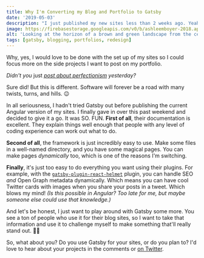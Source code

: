 ```yaml
---
title: Why I'm Converting my Blog and Portfolio to Gatsby
date: '2019-05-03'
description: "I just published my new sites less than 2 weeks ago. Yeah, we devs and designers tend to redo our sites a lot, but isn't this a bit excessive?"
image: https://firebasestorage.googleapis.com/v0/b/ashleemboyer-2018.appspot.com/o/images%2Froads.jpg?alt=media&token=4750e655-f53f-4a1c-8462-5988d542108e
alt: 'Looking at the horizon of a brown and green landscape from the center of a newly paved road under an overcast sky.'
tags: [gatsby, blogging, portfolios, redesign]
---
```


Why, yes, I would love to be done with the set up of my sites so I could focus more on the side projects I want to post on my portfolio.

_Didn't you_ just _[post about perfectionism](https://ashleemboyer.com/neither-you-nor-your-work-has-to-be-perfect) yesterday?_

Sure did! But this is different. Software will forever be a road with many twists, turns, and hills. 😉

In all seriousness, I hadn't tried Gatsby out before publishing the current Angular version of my sites. I finally gave in over this past weekend and decided to give it a go. It was SO. FUN. **First of all**, their documentation is excellent. They explain things well enough that people with any level of coding experience can work out what to do.

**Second of all**, the framework is just incredibly easy to use. Make some files in a well-named directory, and you have some magical pages. You can make pages _dynamically_ too, which is one of the reasons I'm switching.

**Finally**, it's just too easy to do everything you want using their plugins. For example, with the [`gatsby-plugin-react-helmet`](https://www.gatsbyjs.org/packages/gatsby-plugin-react-helmet) plugin, you can handle SEO _and_ Open Graph metadata dynamically. Which means you can have cool Twitter cards with images when you share your posts in a tweet. Which blows my mind! _(Is this possible in Angular? Too late for me, but maybe someone else could use that knowledge.)_

And let's be honest, I just want to play around with Gatsby some more. You see a ton of people who use it for their blog sites, so I want to take that information and use it to challenge myself to make something that'll really stand out. 💪🏻

So, what about you? Do you use Gatsby for your sites, or do you plan to? I'd love to hear about your projects in the comments or [on Twitter](https://twitter.com/ashleemboyer).
